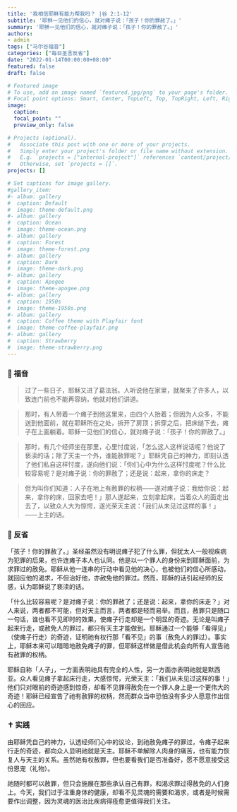 ```yaml
---
title: '我相信耶稣有能力帮我吗？ |谷 2:1-12'
subtitle: '耶稣一见他们的信心，就对瘫子说：「孩子！你的罪赦了。」'
summary: '耶稣一见他们的信心，就对瘫子说：「孩子！你的罪赦了。」'
authors:
- admin
tags: ["马尔谷福音"]
categories: ["每日圣言反省"]
date: "2022-01-14T00:00:00+08:00"
featured: false
draft: false

# Featured image
# To use, add an image named `featured.jpg/png` to your page's folder.
# Focal point options: Smart, Center, TopLeft, Top, TopRight, Left, Right, BottomLeft, Bottom, BottomRight
image:
  caption:
  focal_point: ""
  preview_only: false

# Projects (optional).
#   Associate this post with one or more of your projects.
#   Simply enter your project's folder or file name without extension.
#   E.g. `projects = ["internal-project"]` references `content/project/deep-learning/index.md`.
#   Otherwise, set `projects = []`.
projects: []

# Set captions for image gallery.
#gallery_item:
#- album: gallery
#  caption: Default
#  image: theme-default.png
#- album: gallery
#  caption: Ocean
#  image: theme-ocean.png
#- album: gallery
#  caption: Forest
#  image: theme-forest.png
#- album: gallery
#  caption: Dark
#  image: theme-dark.png
#- album: gallery
#  caption: Apogee
#  image: theme-apogee.png
#- album: gallery
#  caption: 1950s
#  image: theme-1950s.png
#- album: gallery
#  caption: Coffee theme with Playfair font
#  image: theme-coffee-playfair.png
#- album: gallery
#  caption: Strawberry
#  image: theme-strawberry.png
---
```


### :love_letter: 福音
> 过了一些日子，耶稣又进了葛法翁。人听说他在家里，就聚来了许多人，以致连门前也不能再容纳，他就对他们讲道。

> 那时，有人带着一个瘫子到他这里来，由四个人抬着；但因为人众多，不能送到他面前，就在耶稣所在之处，拆开了房顶；拆穿之后，把床缒下去，瘫子在上面躺着。耶稣一见他们的信心，就对瘫子说：「孩子！你的罪赦了。」

> 那时，有几个经师坐在那里，心里忖度说，「怎么这人这样说话呢？他说了亵渎的话；除了天主一个外，谁能赦罪呢？」耶稣凭自己的神力，即刻认透了他们私自这样忖度，遂向他们说：「你们心中为什么这样忖度呢？什么比较容易呢？是对瘫子说：你的罪赦了；还是说：起来，拿你的床走？

> 但为叫你们知道：人子在地上有赦罪的权柄——遂对瘫子说：我给你说：起来，拿你的床，回家去吧！」那人遂起来，立刻拿起床，当着众人的面走出去了，以致众人大为惊愕，遂光荣天主说：「我们从未见过这样的事！」——上主的话。

### :speech_balloon: 反省
「孩子！你的罪赦了。」圣经虽然没有明说瘫子犯了什么罪，但犹太人一般视疾病为犯罪的后果，也许连瘫子本人也认同。他是以一个罪人的身份来到耶稣面前，为求罪过的赦免。耶稣从他一连串的行动中看见他的决心，也被他们的信心所感动，就回应他的渴求，不但治好他，亦赦免他的罪过。然而，耶稣的话引起经师的反感，认为耶稣说了亵渎的话。

「什么比较容易呢？是对瘫子说：你的罪赦了；还是说：起来，拿你的床走？」对人来说，两者都不可能，但对天主而言，两者都是轻而易举。而且，赦罪只是随口一句话，谁也看不见即时的效果，使瘫子行走却是一个明显的奇迹。无论是叫瘫子起来行走，或赦免人的罪过，都只有天主才能做到。耶稣通过一个能够「看得见」（使瘫子行走）的奇迹，证明祂有权行那「看不见」的事（赦免人的罪过）。事实上，耶稣本来可以暗暗地赦免瘫子的罪，但耶稣这样做是借此机会向所有人宣告祂有赦罪的权柄。

耶稣自称「人子」，一方面表明祂具有完全的人性，另一方面亦表明祂就是默西亚。众人看见瘫子拿起床行走，大感惊愕，光荣天主：「我们从未见过这样的事！」他们只对眼前的奇迹感到惊奇，却看不见罪得赦免在一个罪人身上是一个更伟大的奇迹！耶稣已经宣告了祂有赦罪的权柄，然而群众当中恐怕没有多少人愿意作出信心的回应。

### :latin_cross: 实践
由耶稣凭自己的神力，认透经师们心中的议论，到祂赦免瘫子的罪过，令瘫子起来行走的奇迹，都向众人显明祂就是天主。耶稣不单解除人肉身的痛苦，也有能力恢复人与天主的关系。虽然祂有权赦罪，但也要看我们是否准备好，愿不愿意接受这份恩宠（礼物）。

祂随时都可以赦罪，但只会施展在那些承认自己有罪，和渴求罪过得赦免的人们身上。今天，我们过于注重身体的健康，却看不见灵魂的需要和渴求，或者是时候需要作出调整，因为灵魂的医治比疾病得痊愈更值得我们关注。
